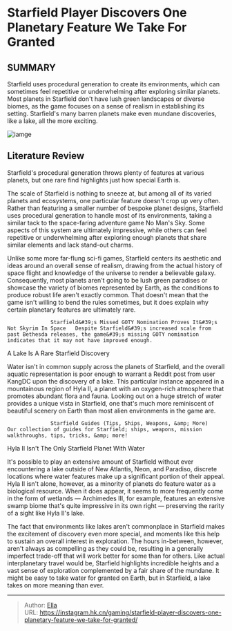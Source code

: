 # Starfield Player Discovers One Planetary Feature We Take For Granted


## SUMMARY 



  Starfield uses procedural generation to create its environments, which can sometimes feel repetitive or underwhelming after exploring similar planets.   Most planets in Starfield don&#39;t have lush green landscapes or diverse biomes, as the game focuses on a sense of realism in establishing its setting.   Starfield&#39;s many barren planets make even mundane discoveries, like a lake, all the more exciting.  

![iamge](https://static1.srcdn.com/wordpress/wp-content/uploads/2023/11/starfield-player-discovers-one-planetary-feature-we-take-for-granted.jpg)

## Literature Review

Starfield&#39;s procedural generation throws plenty of features at various planets, but one rare find highlights just how special Earth is.




The scale of Starfield is nothing to sneeze at, but among all of its varied planets and ecosystems, one particular feature doesn&#39;t crop up very often. Rather than featuring a smaller number of bespoke planet designs, Starfield uses procedural generation to handle most of its environments, taking a similar tack to the space-faring adventure game No Man&#39;s Sky. Some aspects of this system are ultimately impressive, while others can feel repetitive or underwhelming after exploring enough planets that share similar elements and lack stand-out charms.




Unlike some more far-flung sci-fi games, Starfield centers its aesthetic and ideas around an overall sense of realism, drawing from the actual history of space flight and knowledge of the universe to render a believable galaxy. Consequently, most planets aren&#39;t going to be lush green paradises or showcase the variety of biomes represented by Earth, as the conditions to produce robust life aren&#39;t exactly common. That doesn&#39;t mean that the game isn&#39;t willing to bend the rules sometimes, but it does explain why certain planetary features are ultimately rare.

                  Starfield&#39;s Missed GOTY Nomination Proves It&#39;s Not Skyrim In Space   Despite Starfield&#39;s increased scale from past Bethesda releases, the game&#39;s missing GOTY nomination indicates that it may not have improved enough.   


 A Lake Is A Rare Starfield Discovery 
          




Water isn&#39;t in common supply across the planets of Starfield, and the overall aquatic representation is poor enough to warrant a Reddit post from user KangDC upon the discovery of a lake. This particular instance appeared in a mountainous region of Hyla II, a planet with an oxygen-rich atmosphere that promotes abundant flora and fauna. Looking out on a huge stretch of water provides a unique vista in Starfield, one that&#39;s much more reminiscent of beautiful scenery on Earth than most alien environments in the game are.

                  Starfield Guides (Tips, Ships, Weapons, &amp; More)   Our collection of guides for Starfield; ships, weapons, mission walkthroughs, tips, tricks, &amp; more!   



 Hyla II Isn&#39;t The Only Starfield Planet With Water 
          




It&#39;s possible to play an extensive amount of Starfield without ever encountering a lake outside of New Atlantis, Neon, and Paradiso, discrete locations where water features make up a significant portion of their appeal. Hyla II isn&#39;t alone, however, as a minority of planets do feature water as a biological resource. When it does appear, it seems to more frequently come in the form of wetlands — Archimedes III, for example, features an extensive swamp biome that&#39;s quite impressive in its own right — preserving the rarity of a sight like Hyla II&#39;s lake.

The fact that environments like lakes aren&#39;t commonplace in Starfield makes the excitement of discovery even more special, and moments like this help to sustain an overall interest in exploration. The hours in-between, however, aren&#39;t always as compelling as they could be, resulting in a generally imperfect trade-off that will work better for some than for others. Like actual interplanetary travel would be, Starfield highlights incredible heights and a vast sense of exploration complemented by a fair share of the mundane. It might be easy to take water for granted on Earth, but in Starfield, a lake takes on more meaning than ever.






---

> Author: [Ella](https://instagram.hk.cn/)  
> URL: https://instagram.hk.cn/gaming/starfield-player-discovers-one-planetary-feature-we-take-for-granted/  

